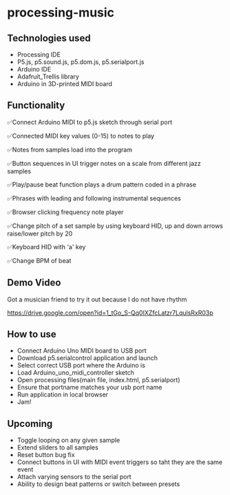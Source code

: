 # processing-music

## **Technologies used**
- Processing IDE
- P5.js, p5.sound.js, p5.dom.js, p5.serialport.js
- Arduino IDE
- Adafruit_Trellis library
- Arduino in 3D-printed MIDI board

## **Functionality**
✅Connect Arduino MIDI to p5.js sketch through serial port

✅Connected MIDI key values (0-15) to notes to play

✅Notes from samples load into the program

✅Button sequences in UI trigger notes on a scale from different jazz samples

✅Play/pause beat function plays a drum pattern coded in a phrase

✅Phrases with leading and following instrumental sequences

✅Browser clicking frequency note player

✅Change pitch of a set sample by using keyboard HID, up and down arrows raise/lower pitch by 20

✅Keyboard HID with 'a' key

✅Change BPM of beat 

## **Demo Video**
Got a musician friend to try it out because I do not have rhythm

https://drive.google.com/open?id=1_tGo_S-Qq0IXZfcLatzr7LqulsRxR03p

## **How to use**
- Connect Arduino Uno MIDI board to USB port
- Download p5.serialcontrol application and launch
- Select correct USB port where the Arduino is
- Load Arduino_uno_midi_controller sketch
- Open processing files(main file, index.html, p5.serialport)
- Ensure that portname matches your usb port name
- Run application in local browser
- Jam!

## **Upcoming**
- Toggle looping on any given sample
- Extend sliders to all samples
- Reset button bug fix
- Connect buttons in UI with MIDI event triggers so taht they are the same event
- Attach varying sensors to the serial port
- Ability to design beat patterns or switch between presets


